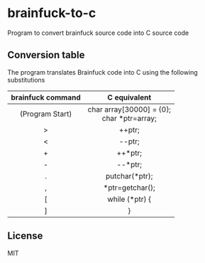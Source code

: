 brainfuck-to-c
==========
Program to convert brainfuck source code into C source code  
  
Conversion table
----------------
The program translates Brainfuck code into C using the following substitutions 
  
| brainfuck command |                C equivalent               |
|:-----------------:|:-----------------------------------------:|
|  (Program Start)  | char array[30000] = {0};<br/>char *ptr=array;|
|         >         | ++ptr;                                    |
|         <         | --ptr;                                    |
|         +         | ++*ptr;                                   |
|         -         | --*ptr;                                   |
|         .         | putchar(*ptr);                            |
|         ,         | *ptr=getchar();                           |
|         [         | while (*ptr) {                            |
|         ]         | }                                         |
  
License
----------------
MIT
